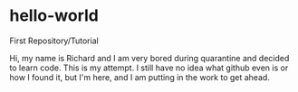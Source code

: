 # hello-world
First Repository/Tutorial

Hi, my name is Richard and I am very bored during quarantine and decided to learn code. This is my attempt. I still have no idea what github even is or how I found it, but I'm here, and I am putting in the work to get ahead.
